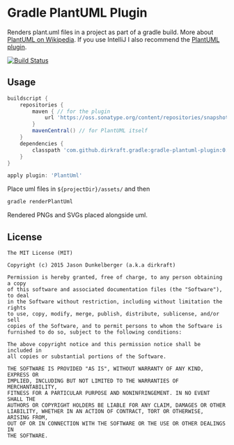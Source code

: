 Gradle PlantUML Plugin
======================
Renders plant.uml files in a project as part of a gradle build.
More about [PlantUML on Wikipedia](http://en.wikipedia.org/wiki/PlantUML).
If you use IntelliJ I also recommend the [PlantUML plugin](https://github.com/esteinberg/plantuml4idea).

[![Build Status](https://travis-ci.org/dirkraft/gradle-plantuml-plugin.svg?branch=master)](https://travis-ci.org/dirkraft/gradle-plantuml-plugin)


## Usage ##

```gradle
buildscript {
    repositories {
        maven { // for the plugin
            url 'https://oss.sonatype.org/content/repositories/snapshots/'
        }
        mavenCentral() // for PlantUML itself
    }
    dependencies {
        classpath 'com.github.dirkraft.gradle:gradle-plantuml-plugin:0.0.1-SNAPSHOT'
    }
}

apply plugin: 'PlantUml'
```

Place uml files in `${projectDir}/assets/` and then

```bash
gradle renderPlantUml
```

Rendered PNGs and SVGs placed alongside uml.


## License ##


```
The MIT License (MIT)

Copyright (c) 2015 Jason Dunkelberger (a.k.a dirkraft)

Permission is hereby granted, free of charge, to any person obtaining a copy
of this software and associated documentation files (the "Software"), to deal
in the Software without restriction, including without limitation the rights
to use, copy, modify, merge, publish, distribute, sublicense, and/or sell
copies of the Software, and to permit persons to whom the Software is
furnished to do so, subject to the following conditions:

The above copyright notice and this permission notice shall be included in
all copies or substantial portions of the Software.

THE SOFTWARE IS PROVIDED "AS IS", WITHOUT WARRANTY OF ANY KIND, EXPRESS OR
IMPLIED, INCLUDING BUT NOT LIMITED TO THE WARRANTIES OF MERCHANTABILITY,
FITNESS FOR A PARTICULAR PURPOSE AND NONINFRINGEMENT. IN NO EVENT SHALL THE
AUTHORS OR COPYRIGHT HOLDERS BE LIABLE FOR ANY CLAIM, DAMAGES OR OTHER
LIABILITY, WHETHER IN AN ACTION OF CONTRACT, TORT OR OTHERWISE, ARISING FROM,
OUT OF OR IN CONNECTION WITH THE SOFTWARE OR THE USE OR OTHER DEALINGS IN
THE SOFTWARE.
```